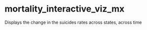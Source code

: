 # mortality_interactive_viz_mx

Displays the change in the suicides rates across states, across time
